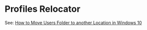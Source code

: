 # Profiles Relocator
See: [How to Move Users Folder to another Location in Windows 10](https://www.tenforums.com/tutorials/1964-move-users-folder-location-windows-10-a.html)
